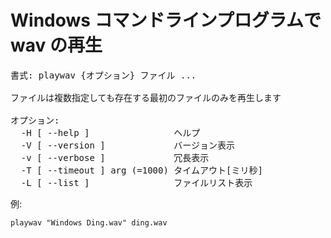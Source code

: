 # Windows コマンドラインプログラムで wav の再生

<pre>
書式: playwav {オプション} ファイル ...

ファイルは複数指定しても存在する最初のファイルのみを再生します

オプション:
  -H [ --help ]                ヘルプ
  -V [ --version ]             バージョン表示
  -v [ --verbose ]             冗長表示
  -T [ --timeout ] arg (=1000) タイムアウト[ミリ秒]
  -L [ --list ]                ファイルリスト表示
</pre>

例:

    playwav "Windows Ding.wav" ding.wav
